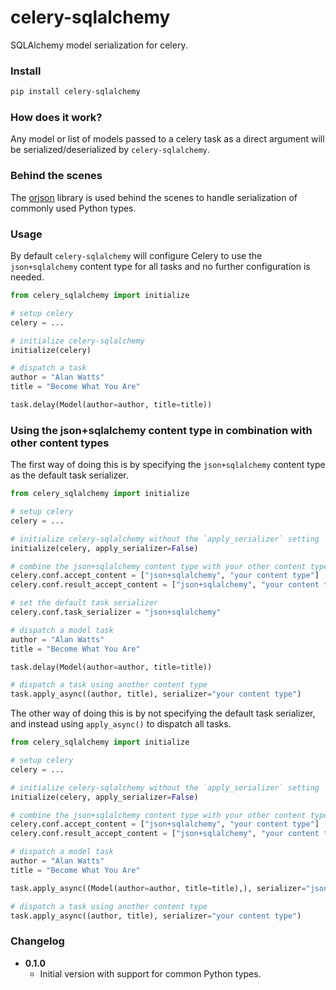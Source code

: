 # celery-sqlalchemy

SQLAlchemy model serialization for celery.

### Install

```sh
pip install celery-sqlalchemy
```

### How does it work?

Any model or list of models passed to a celery task as a direct argument will be
serialized/deserialized by `celery-sqlalchemy`.

### Behind the scenes

The [orjson](https://github.com/ijl/orjson) library is used behind the scenes to handle
serialization of commonly used Python types.

### Usage

By default `celery-sqlalchemy` will configure Celery to use the `json+sqlalchemy`
content type for all tasks and no further configuration is needed.

```python
from celery_sqlalchemy import initialize

# setup celery
celery = ...

# initialize celery-sqlalchemy
initialize(celery)

# dispatch a task
author = "Alan Watts"
title = "Become What You Are"

task.delay(Model(author=author, title=title))
```

### Using the json+sqlalchemy content type in combination with other content types

The first way of doing this is by specifying the `json+sqlalchemy` content type as
the default task serializer.

```python
from celery_sqlalchemy import initialize

# setup celery
celery = ...

# initialize celery-sqlalchemy without the `apply_serializer` setting
initialize(celery, apply_serializer=False)

# combine the json+sqlalchemy content type with your other content types
celery.conf.accept_content = ["json+sqlalchemy", "your content type"]
celery.conf.result_accept_content = ["json+sqlalchemy", "your content type"]

# set the default task serializer
celery.conf.task_serializer = "json+sqlalchemy"

# dispatch a model task
author = "Alan Watts"
title = "Become What You Are"

task.delay(Model(author=author, title=title))

# dispatch a task using another content type
task.apply_async((author, title), serializer="your content type")
```

The other way of doing this is by not specifying the default task serializer, and
instead using `apply_async()` to dispatch all tasks.

```python
from celery_sqlalchemy import initialize

# setup celery
celery = ...

# initialize celery-sqlalchemy without the `apply_serializer` setting
initialize(celery, apply_serializer=False)

# combine the json+sqlalchemy content type with your other content types
celery.conf.accept_content = ["json+sqlalchemy", "your content type"]
celery.conf.result_accept_content = ["json+sqlalchemy", "your content type"]

# dispatch a model task
author = "Alan Watts"
title = "Become What You Are"

task.apply_async((Model(author=author, title=title),), serializer="json+sqlalchemy")

# dispatch a task using another content type
task.apply_async((author, title), serializer="your content type")
```

### Changelog

- **0.1.0**
  - Initial version with support for common Python types.
